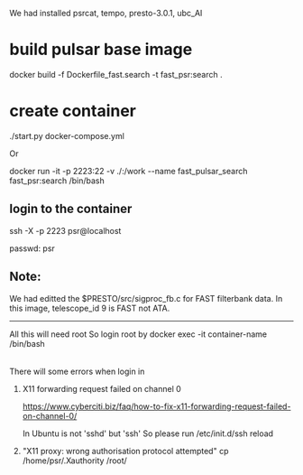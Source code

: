 We had installed psrcat, tempo, presto-3.0.1, ubc_AI

# build pulsar base image
docker build -f Dockerfile_fast.search -t fast_psr:search .


# create container
./start.py docker-compose.yml

Or 

docker run -it -p 2223:22 -v ./:/work --name fast_pulsar_search fast_psr:search /bin/bash

## login to the container 
ssh -X -p 2223 psr@localhost

passwd: psr

## Note:
We had editted the $PRESTO/src/sigproc_fb.c for FAST filterbank data.
In this image, telescope_id 9 is FAST not ATA.


--------------------------------------------------------------------------------
All this will need root
So login root by
    docker exec -it container-name /bin/bash


######
There will some errors when login in
1. X11 forwarding request failed on channel 0

    https://www.cyberciti.biz/faq/how-to-fix-x11-forwarding-request-failed-on-channel-0/
    
    In Ubuntu is not 'sshd' but 'ssh'
    So please run
    /etc/init.d/ssh reload

2. "X11 proxy: wrong authorisation protocol attempted"
    cp /home/psr/.Xauthority /root/

